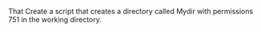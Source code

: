 That Create a script that creates a directory called Mydir with permissions 751 in the working directory.
